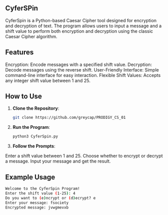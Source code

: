 ## CyferSPin

CyferSpin is a Python-based Caesar Cipher tool designed for encryption and decryption of text. The program allows users to input a message and a shift value to perform both encryption and decryption using the classic Caesar Cipher algorithm.


## Features

Encryption: Encode messages with a specified shift value.
Decryption: Decode messages using the reverse shift.
User-Friendly Interface: Simple command-line interface for easy interaction.
Flexible Shift Values: Accepts any integer shift value between 1 and 25.

## How to Use

1. **Clone the Repository**:
   ```bash
   git clone https://github.com/greycap/PRODIGY_CS_01


3. **Run the Program**:
   ```bash
   python3 CyferSpin.py

3. **Follow the Prompts**:

Enter a shift value between 1 and 25.
Choose whether to encrypt or decrypt a message.
Input your message and get the result.

## Example Usage

```bash
Welcome to the CyferSpin Program!
Enter the shift value (1-25): 4
Do you want to (e)ncrypt or (d)ecrypt? e
Enter your message: fsociety
Encrypted message: jvwgmevxb

